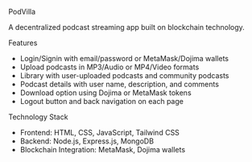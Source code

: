 PodVilla

A decentralized podcast streaming app built on blockchain technology.

Features

- Login/Signin with email/password or MetaMask/Dojima wallets
- Upload podcasts in MP3/Audio or MP4/Video formats
- Library with user-uploaded podcasts and community podcasts
- Podcast details with user name, description, and comments
- Download option using Dojima or MetaMask tokens
- Logout button and back navigation on each page

Technology Stack

- Frontend: HTML, CSS, JavaScript, Tailwind CSS
- Backend: Node.js, Express.js, MongoDB
- Blockchain Integration: MetaMask, Dojima wallets
